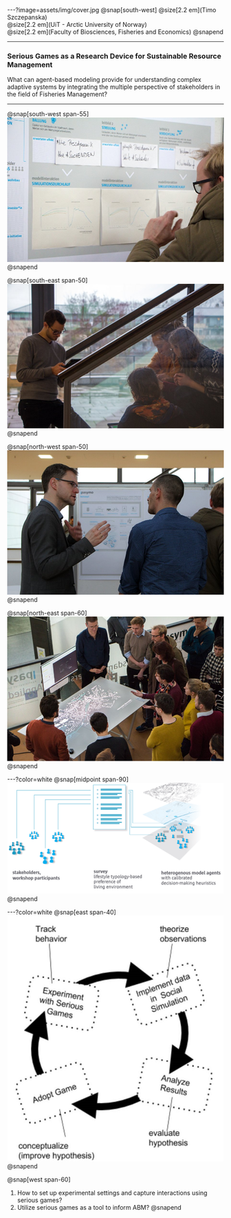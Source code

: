 ---?image=assets/img/cover.jpg
@snap[south-west]
@size[2.2 em](Timo Szczepanska)<br>
@size[2.2 em](UiT - Arctic University of Norway)<br>
@size[2.2 em](Faculty of Biosciences, Fisheries and Economics)
@snapend

---
### Serious Games as a Research Device for Sustainable Resource Management
What can agent-based modeling provide for understanding complex adaptive systems by integrating the multiple perspective of stakeholders in the field of Fisheries Management?

---
@snap[south-west span-55]
![](assets/img/WS3.jpg)
@snapend

@snap[south-east span-50]
![](assets/img/WS4.jpg)
@snapend

@snap[north-west span-50]
![](assets/img/WS2.jpg)
@snapend

@snap[north-east span-60]
![](assets/img/WS1.jpg)
@snapend

---?color=white
@snap[midpoint span-90]
![](assets/img/g.png)
@snapend

---?color=white
@snap[east span-40]
![](assets/img/circle.jpg)
@snapend

@snap[west span-60]
1. How to set up experimental settings and capture interactions using serious games?<br>
2. Utilize serious games as a tool to inform ABM?
@snapend
